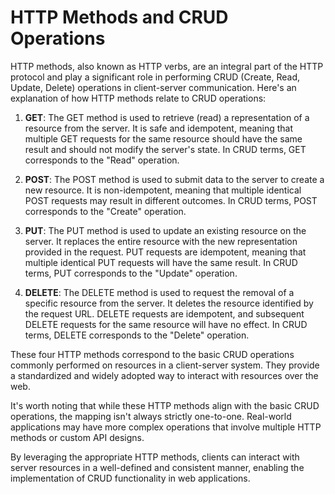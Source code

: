 # HTTP Methods and CRUD Operations

HTTP methods, also known as HTTP verbs, are an integral part of the HTTP protocol and play a significant role in performing CRUD (Create, Read, Update, Delete) operations in client-server communication. Here's an explanation of how HTTP methods relate to CRUD operations:

1. **GET**: The GET method is used to retrieve (read) a representation of a resource from the server. It is safe and idempotent, meaning that multiple GET requests for the same resource should have the same result and should not modify the server's state. In CRUD terms, GET corresponds to the "Read" operation.

2. **POST**: The POST method is used to submit data to the server to create a new resource. It is non-idempotent, meaning that multiple identical POST requests may result in different outcomes. In CRUD terms, POST corresponds to the "Create" operation.

3. **PUT**: The PUT method is used to update an existing resource on the server. It replaces the entire resource with the new representation provided in the request. PUT requests are idempotent, meaning that multiple identical PUT requests will have the same result. In CRUD terms, PUT corresponds to the "Update" operation.

4. **DELETE**: The DELETE method is used to request the removal of a specific resource from the server. It deletes the resource identified by the request URL. DELETE requests are idempotent, and subsequent DELETE requests for the same resource will have no effect. In CRUD terms, DELETE corresponds to the "Delete" operation.

These four HTTP methods correspond to the basic CRUD operations commonly performed on resources in a client-server system. They provide a standardized and widely adopted way to interact with resources over the web.

It's worth noting that while these HTTP methods align with the basic CRUD operations, the mapping isn't always strictly one-to-one. Real-world applications may have more complex operations that involve multiple HTTP methods or custom API designs.

By leveraging the appropriate HTTP methods, clients can interact with server resources in a well-defined and consistent manner, enabling the implementation of CRUD functionality in web applications.
